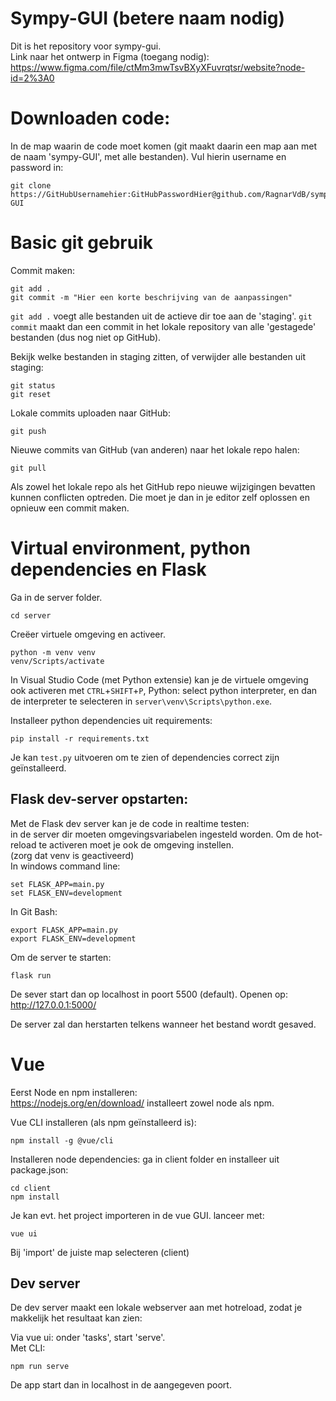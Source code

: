 # Sympy-GUI (betere naam nodig)
Dit is het repository voor sympy-gui.  
Link naar het ontwerp in Figma (toegang nodig):
https://www.figma.com/file/ctMm3mwTsvBXyXFuvrqtsr/website?node-id=2%3A0
# Downloaden code:
In de map waarin de code moet komen (git maakt daarin een map aan met de naam 'sympy-GUI', met alle bestanden). Vul hierin username en password in:

    git clone https://GitHubUsernamehier:GitHubPasswordHier@github.com/RagnarVdB/sympy-GUI

# Basic git gebruik
Commit maken:

    git add .
    git commit -m "Hier een korte beschrijving van de aanpassingen"
`git add .` voegt alle bestanden uit de actieve dir toe aan de 'staging'. `git commit` maakt dan een commit in het lokale repository van alle 'gestagede' bestanden (dus nog niet op GitHub).

 Bekijk welke bestanden in staging zitten, of verwijder alle bestanden uit staging:

    git status
    git reset

Lokale commits uploaden naar GitHub:

    git push

Nieuwe commits van GitHub (van anderen) naar het lokale repo halen:

    git pull
Als zowel het lokale repo als het GitHub repo nieuwe wijzigingen bevatten kunnen conflicten optreden. Die moet je dan in je editor zelf oplossen en opnieuw een commit maken.
# Virtual environment, python dependencies en Flask
Ga in de server folder.

    cd server
Creëer virtuele omgeving en activeer.


    python -m venv venv
    venv/Scripts/activate
In Visual Studio Code (met Python extensie) kan je de virtuele omgeving ook activeren met `CTRL`+`SHIFT`+`P`, Python: select python interpreter, en dan de interpreter te selecteren in `server\venv\Scripts\python.exe`.

Installeer python dependencies uit requirements:

    pip install -r requirements.txt
Je kan `test.py` uitvoeren om te zien of dependencies correct zijn geïnstalleerd.

## Flask dev-server opstarten:
Met de Flask dev server kan je de code in realtime testen:  
in de server dir moeten omgevingsvariabelen ingesteld worden. Om de hot-reload te activeren moet je ook de omgeving instellen.  
(zorg dat venv is geactiveerd)  
In windows command line:

    set FLASK_APP=main.py
    set FLASK_ENV=development
In Git Bash:

    export FLASK_APP=main.py
    export FLASK_ENV=development

Om de server te starten:

    flask run
De sever start dan op localhost in poort 5500 (default). Openen op:
http://127.0.0.1:5000/

De server zal dan herstarten telkens wanneer het bestand wordt gesaved.
# Vue
Eerst Node en npm installeren:  
https://nodejs.org/en/download/ installeert zowel node als npm.

Vue CLI installeren (als npm geïnstalleerd is):

    npm install -g @vue/cli
Installeren node dependencies: ga in client folder en installeer uit package.json:

    cd client
    npm install
Je kan evt. het project importeren in de vue GUI. lanceer met:

    vue ui
Bij 'import' de juiste map selecteren (client)

## Dev server
De dev server maakt een lokale webserver aan met hotreload, zodat je makkelijk het resultaat kan zien:

Via vue ui: onder 'tasks', start 'serve'.  
Met CLI:

    npm run serve
De app start dan in localhost in de aangegeven poort.
